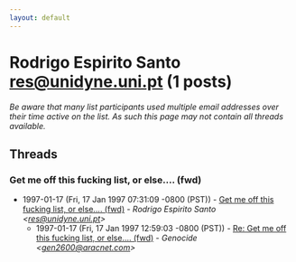```yaml
---
layout: default
---
```


# Rodrigo Espirito Santo <res@unidyne.uni.pt> (1 posts)

_Be aware that many list participants used multiple email addresses over their time active on the list. As such this page may not contain all threads available._

## Threads

### Get me off this fucking list, or else.... (fwd)
+ 1997-01-17 (Fri, 17 Jan 1997 07:31:09 -0800 (PST)) - [Get me off this fucking list, or else.... (fwd)](/archive/1997/01/15ad02c425fb2611fe5379d0c3c07caedb72dcb6b62b4563f65b3856e069755a) - _Rodrigo Espirito Santo \<res@unidyne.uni.pt\>_
  + 1997-01-17 (Fri, 17 Jan 1997 12:59:03 -0800 (PST)) - [Re: Get me off this fucking list, or else.... (fwd)](/archive/1997/01/b7d0863df3b40a4f991a3c0379deb45fd0c840f99641cd8046bc44579115cb3b) - _Genocide \<gen2600@aracnet.com\>_

